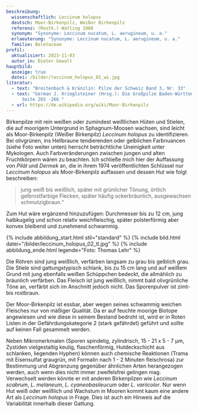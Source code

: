 ```yaml
---
beschreibung:
  wissenschaftlich: Leccinum holopus
  deutsch: Moor-Birkenpilz, Weißer Birkenpilz
  referenz: (Rostk.) Watling 1960
  synonym: "Synonyme: Leccinum nucatum, L. aerugineum, u. a."
  erlaeuterung: "Synonyme: Leccinum nucatum, L. aerugineum, u. a."
  familie: Boletaceae
profil:
  aktualisiert: 2023-11-03
  autor_in: Dieter Gewalt
hauptbild:
  anzeige: true
  datei: /bilder/leccinum_holopus_01_wi.jpg
literatur:
  - text: "Breitenbach & Kränzlin: Pilze der Schweiz Band 3, Nr. 33"
  - text: "German J. Krieglsteiner (Hrsg.): Die Großpilze Baden-Württembergs Band 2,
      Seite 265 -266 "
  - url: https://de.wikipedia.org/wiki/Moor-Birkenpilz
---
```

Birkenpilze mit rein weißen oder zumindest weißlichen Hüten und Stielen, die auf moorigem Untergrund in Sphagnum-Moosen wachsen, sind leicht als Moor-Birkenpilz (Weißer Birkenpilz) *Leccinum holopus* zu identifizieren. Bei olivgrünen, ins Hellbraune tendierenden oder gelblichen Farbnuancen (siehe Foto weiter unten) herrscht beträchtliche Uneinigkeit unter Mykologen. Auch Farbveränderungen zwischen jungen und alten Fruchtkörpern wären zu beachten. Ich schließe mich hier der Auffassung von *Pilát* und *Dermek* an, die in ihrem 1974 veröffentlichten Schlüssel nur *Leccinum holopus* als Moor-Birkenpilz auffassen und dessen Hut wie folgt beschreiben: 

> jung weiß bis weißlich, später mit grünlicher Tönung, örtlich gelbrostfarbige Flecken, später häufig ockerbräunlich, ausgewachsen schmutzigbraun.“  

Zum Hut wäre ergänzend hinzuzufügen: Durchmesser bis zu 12 cm, jung halbkugelig und schon relativ weichfleischig, später polsterförmig aber konvex bleibend und zunehmend schwammig.

{% include abbildung_start.html stil="standard" %}
{% include bild.html datei="/bilder/leccinum_holopus_02_tl.jpg" %}
{% include abbildung_ende.html legende="Foto: Thomas Lehr" %}

Die Röhren sind jung weißlich, verfärben langsam zu grau bis gelblich grau. Die Stiele sind gattungstypisch schlank, bis zu 15 cm lang und auf weißem Grund mit jung ebenfalls weißen Schüppchen bedeckt, die allmählich zu bräunlich verfärben. Das Fleisch ist jung weißlich, nimmt bald olivgrünliche Töne an, verfärbt sich im Anschnitt jedoch nicht. Das Sporenpulver ist zimt- bis rostbraun.

Der Moor-Birkenpilz ist essbar, aber wegen seines schwammig weichen Fleisches nur von mäßiger Qualität. Da er auf feuchte moorige Biotope angewiesen und wie diese in seinem Bestand bedroht ist, wird er in Roten Listen in der Gefährdungskategorie 2 (stark gefährdet) geführt und sollte auf keinen Fall gesammelt werden. 

Neben Mikromerkmalen (Sporen spindelig, zylindrisch,  15 - 21 x 5 - 7 µm, Zystiden vielgestaltig keulig, flaschenförmig, Hutdeckschicht aus schlanken, liegenden Hyphen) können auch chemische Reaktionen (Trama mit Eisensulfat graugrün, mit Formalin nach 1 - 2 Minuten fleischrosa) zur Bestimmung und Abgrenzung gegenüber ähnlichen Arten herangezogen werden, auch wenn dies nicht immer zweifelsfrei gelingen mag. Verwechselt werden könnte er mit anderen Birkenpilzen wie *Leccinum scabrum*, *L. melaneum*, *L. cyaneobasileucum* oder *L. variicolor*. Nur wenn Hut weiß oder weißlich und Wachstum in Mooren kommt kaum eine andere Art als *Leccinum holopus* in Frage. Dies ist auch ein Hinweis auf die Variabilität innerhalb dieser Gattung.